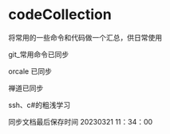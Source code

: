 # codeCollection
将常用的一些命令和代码做一个汇总，供日常使用

git_常用命令已同步


orcale 已同步

禅道已同步

ssh、c#的粗浅学习

同步文档最后保存时间 20230321 11：34：00